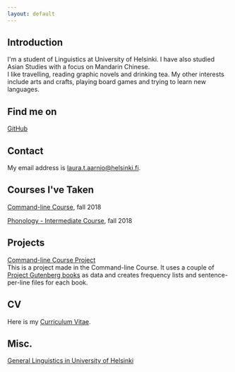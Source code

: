 ```yaml
---
layout: default
---
```


## Introduction

I'm a student of Linguistics at University of Helsinki. I have also studied Asian Studies with a focus on Mandarin Chinese.   
I like travelling, reading graphic novels and drinking tea. My other interests include arts and crafts, playing board games and trying to learn new languages.  

## Find me on

[GitHub](https://github.com/aarniolaura)

## Contact

My email address is laura.t.aarnio@helsinki.fi. 

## Courses I've Taken

[Command-line Course](https://courses.helsinki.fi/fi/KIK-LG218/126710126), fall 2018

[Phonology - Intermediate Course](https://courses.helsinki.fi/fi/KIK-LG201/124793884), fall 2018

## Projects

[Command-line Course Project](https://github.com/aarniolaura/cmdline-course)  
This is a project made in the Command-line Course. It uses a couple of [Project Gutenberg books](https://www.gutenberg.org/wiki/Main_Page) as data and creates frequency lists and sentence-per-line files for each book.

## CV

Here is my [Curriculum Vitae](/assets/documents/CV_LauraAarnio.pdf).

## Misc. 

[General Linguistics in University of Helsinki](https://www.helsinki.fi/en/faculty-of-arts/research/disciplines/languages/general-linguistics) 
